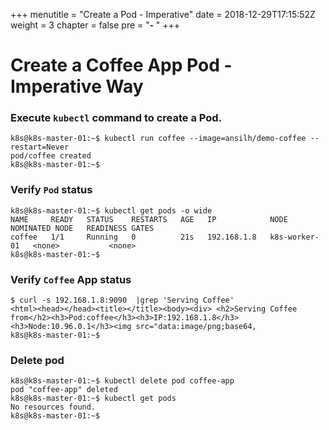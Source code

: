 +++
menutitle = "Create a Pod - Imperative"
date = 2018-12-29T17:15:52Z
weight = 3
chapter = false
pre = "<b>- </b>"
+++

# Create a Coffee App Pod - Imperative Way


### Execute `kubectl` command to create a Pod.
```
k8s@k8s-master-01:~$ kubectl run coffee --image=ansilh/demo-coffee --restart=Never
pod/coffee created
k8s@k8s-master-01:~$
```

### Verify `Pod` status
```
k8s@k8s-master-01:~$ kubectl get pods -o wide
NAME     READY   STATUS    RESTARTS   AGE   IP            NODE            NOMINATED NODE   READINESS GATES
coffee   1/1     Running   0          21s   192.168.1.8   k8s-worker-01   <none>           <none>
k8s@k8s-master-01:~$
```

### Verify `Coffee` App status
```
$ curl -s 192.168.1.8:9090  |grep 'Serving Coffee'
<html><head></head><title></title><body><div> <h2>Serving Coffee from</h2><h3>Pod:coffee</h3><h3>IP:192.168.1.8</h3><h3>Node:10.96.0.1</h3><img src="data:image/png;base64,
k8s@k8s-master-01:~$
```

### Delete pod
```
k8s@k8s-master-01:~$ kubectl delete pod coffee-app
pod "coffee-app" deleted
k8s@k8s-master-01:~$ kubectl get pods
No resources found.
k8s@k8s-master-01:~$
```
